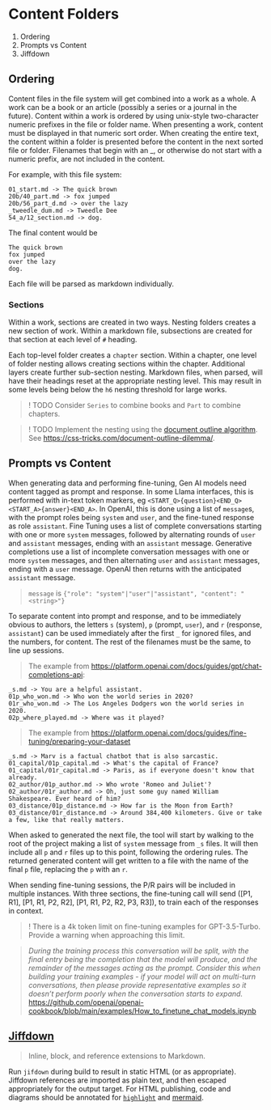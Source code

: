 # Content Folders

1. Ordering
2. Prompts vs Content
3. Jiffdown

## Ordering

Content files in the file system will get combined into a work as a whole.
A work can be a book or an article (possibly a series or a journal in the future).
Content within a work is ordered by using unix-style two-character numeric prefixes in the file or folder name.
When presenting a work, content must be displayed in that numeric sort order.
When creating the entire text, the content within a folder is presented before the content in the next sorted file or folder.
Filenames that begin with an \_, or otherwise do not start with a numeric prefix, are not included in the content.

For example, with this file system:

```
01_start.md -> The quick brown
20b/40_part.md -> fox jumped
20b/56_part_d.md -> over the lazy
_tweedle_dum.md -> Tweedle Dee
54_a/12_section.md -> dog.
```

The final content would be

```
The quick brown
fox jumped
over the lazy
dog.
```

Each file will be parsed as markdown individually.

### Sections

Within a work, sections are created in two ways.
Nesting folders creates a new section of work.
Within a markdown file, subsections are created for that section at each level of `#` heading.

Each top-level folder creates a `chapter` section.
Within a chapter, one level of folder nesting allows creating sections within the chapter.
Additional layers create further sub-section nesting.
Markdown files, when parsed, will have their headings reset at the appropriate nesting level.
This may result in some levels being below the `h6` nesting threshold for large works.

> ! TODO Consider `Series` to combine books and `Part` to combine chapters.

> ! TODO Implement the nesting using the [document outline algorithm](https://html.spec.whatwg.org/multipage/sections.html#outline).
> See https://css-tricks.com/document-outline-dilemma/.

## Prompts vs Content

When generating data and performing fine-tuning, Gen AI models need content tagged as prompt and response.
In some Llama interfaces, this is performed with in-text token markers, eg `<START_Q>{question}<END_Q><START_A>{answer}<END_A>`.
In OpenAI, this is done using a list of `message`s, with the prompt roles being `system` and `user`, and the fine-tuned response as role `assistant`.
Fine Tuning uses a list of complete conversations starting with one or more `system` messages, followed by alternating rounds of `user` and `assistant` messages, ending with an `assistant` message.
Generative completions use a list of incomplete conversation messages with one or more `system` messages, and then alternating `user` and `assistant` messages, ending with a `user` message.
OpenAI then returns with the anticipated `assistant` message.

> `message` is `{"role": "system"|"user"|"assistant", "content": "<string>"}`

To separate content into prompt and response, and to be immediately obvious to authors, the letters `s` (system), `p` (prompt, `user`), and `r` (response, `assistant`) can be used immediately after the first `_` for ignored files, and the numbers, for content.
The rest of the filenames must be the same, to line up sessions.

> The example from https://platform.openai.com/docs/guides/gpt/chat-completions-api:

```
_s.md -> You are a helpful assistant.
01p_who_won.md -> Who won the world series in 2020?
01r_who_won.md -> The Los Angeles Dodgers won the world series in 2020.
02p_where_played.md -> Where was it played?
```

> The example from https://platform.openai.com/docs/guides/fine-tuning/preparing-your-dataset

```
_s.md -> Marv is a factual chatbot that is also sarcastic.
01_capital/01p_capital.md -> What's the capital of France?
01_capital/01r_capital.md -> Paris, as if everyone doesn't know that already.
02_author/01p_author.md -> Who wrote 'Romeo and Juliet'?
02_author/01r_author.md -> Oh, just some guy named William Shakespeare. Ever heard of him?
03_distance/01p_distance.md -> How far is the Moon from Earth?
03_distance/01r_distance.md -> Around 384,400 kilometers. Give or take a few, like that really matters.
```

When asked to generated the next file, the tool will start by walking to the root of the project making a list of `system` message from `_s` files.
It will then include all `p` and `r` files up to this point, following the ordering rules.
The returned generated content will get written to a file with the name of the final `p` file, replacing the `p` with an `r`.

When sending fine-tuning sessions, the P/R pairs will be included in multiple instances.
With three sections, the fine-tuning call will send ([P1, R1], [P1, R1, P2, R2], [P1, R1, P2, R2, P3, R3]), to train each of the responses in context.

> ! There is a 4k token limit on fine-tuning examples for GPT-3.5-Turbo. Provide a warning when approaching this limit.

> _During the training process this conversation will be split, with the final entry being the completion that the model will produce, and the remainder of the messages acting as the prompt. Consider this when building your training examples - if your model will act on multi-turn conversations, then please provide representative examples so it doesn’t perform poorly when the conversation starts to expand._ https://github.com/openai/openai-cookbook/blob/main/examples/How_to_finetune_chat_models.ipynb

## [Jiffdown](https://github.com/jefri/jiffdown)

> Inline, block, and reference extensions to Markdown.

Run `jifdown` during build to result in static HTML (or as appropriate).
Jiffdown references are imported as plain text, and then escaped appropriately for the output target.
For HTML publishing, code and diagrams should be annotated for [`highlight`](https://highlightjs.org/) and [mermaid](https://mermaid.js.org/).
